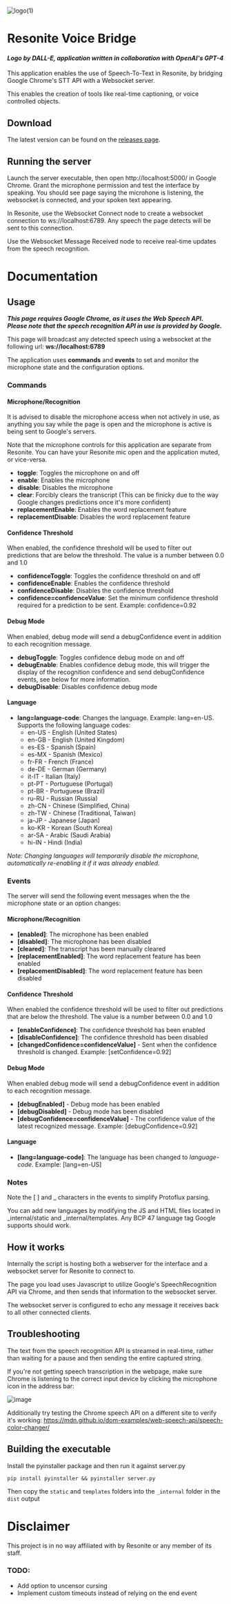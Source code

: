 ![logo(1)](https://github.com/theneolanders/resonite-voice-bridge/assets/3112763/ccd355ff-1566-4a7d-a32a-99839171f1bf)

# Resonite Voice Bridge

#### _Logo by DALL-E, application written in collaboration with OpenAI's GPT-4_


This application enables the use of Speech-To-Text in Resonite, by bridging Google Chrome's STT API with a Websocket server.

This enables the creation of tools like real-time captioning, or voice controlled objects.

## Download

The latest version can be found on the [releases page](https://github.com/theneolanders/resonite-voice-bridge/releases).

## Running the server

Launch the server executable, then open http://localhost:5000/ in Google Chrome. Grant the microphone permission and test the interface by speaking. You should see page saying the microhone is listening, the websocket is connected, and your spoken text appearing.

In Resonite, use the Websocket Connect node to create a websocket connection to ws://localhost:6789. Any speech the page detects will be sent to this connection.

Use the Websocket Message Received node to receive real-time updates from the speech recognition.

# Documentation

## Usage

_**This page requires Google Chrome, as it uses the Web Speech API. Please note that the speech recognition API in use is provided by Google.**_

This page will broadcast any detected speech using a websocket at the following url: **ws://localhost:6789**

The application uses **commands** and **events** to set and monitor the microphone state and the configuration options.

### Commands

#### Microphone/Recognition

It is advised to disable the microphone access when not actively in use, as anything you say while the page is open and the microphone is active is being sent to Google's servers.

Note that the microphone controls for this application are separate from Resonite. You can have your Resonite mic open and the application muted, or vice-versa.

- **toggle**: Toggles the microphone on and off
- **enable**: Enables the microphone
- **disable**: Disables the microphone
- **clear**: Forcibly clears the transcript (This can be finicky due to the way Google changes predictions once it's more confident)
- **replacementEnable**: Enables the word replacement feature
- **replacementDisable**: Disables the word replacement feature

#### Confidence Threshold

When enabled, the confidence threshold will be used to filter out predictions that are below the threshold. The value is a number between 0.0 and 1.0

- **confidenceToggle**: Toggles the confidence threshold on and off
- **confidenceEnable**: Enables the confidence threshold
- **confidenceDisable**: Disables the confidence threshold
- **confidence=confidenceValue**: Set the minimum confidence threshold required for a prediction to be sent. Example: confidence=0.92

#### Debug Mode

When enabled, debug mode will send a debugConfidence event in addition to each recognition message.

- **debugToggle**: Toggles confidence debug mode on and off
- **debugEnable**: Enables confidence debug mode, this will trigger the display of the recognition confidence and send debugConfidence events, see below for more information.
- **debugDisable**: Disables confidence debug mode

#### Language

- **lang=language-code**: Changes the language. Example: lang=en-US. Supports the following language codes:
    - en-US - English (United States)
    - en-GB - English (United Kingdom)
    - es-ES - Spanish (Spain)
    - es-MX - Spanish (Mexico)
    - fr-FR - French (France)
    - de-DE - German (Germany)
    - it-IT - Italian (Italy)
    - pt-PT - Portuguese (Portugal)
    - pt-BR - Portuguese (Brazil)
    - ru-RU - Russian (Russia)
    - zh-CN - Chinese (Simplified, China)
    - zh-TW - Chinese (Traditional, Taiwan)
    - ja-JP - Japanese (Japan)
    - ko-KR - Korean (South Korea)
    - ar-SA - Arabic (Saudi Arabia)
    - hi-IN - Hindi (India)

*Note: Changing languages will temporarily disable the microphone, automatically re-enabling it if it was already enabled.*

### Events

The server will send the following event messages when the the microphone state or an option changes:

#### Microphone/Recognition

- **[enabled]**: The microphone has been enabled
- **[disabled]**: The microphone has been disabled
- **[cleared]**: The transcript has been manually cleared
- **[replacementEnabled]**: The word replacement feature has been enabled
- **[replacementDisabled]**: The word replacement feature has been disabled

#### Confidence Threshold

When enabled the confidence threshold will be used to filter out predictions that are below the threshold. The value is a number between 0.0 and 1.0

- **[enableConfidence]**: The confidence threshold has been enabled
- **[disableConfidence]**: The confidence threshold has been disabled
- **[changedConfidence=confidenceValue]** - Sent when the confidence threshold is changed. Example: [setConfidence=0.92]

#### Debug Mode

When enabled debug mode will send a debugConfidence event in addition to each recognition message.

- **[debugEnabled]** - Debug mode has been enabled
- **[debugDisabled]** - Debug mode has been disabled
- **[debugConfidence=confidenceValue]** - The confidence value of the latest recognized message. Example: [debugConfidence=0.92]

#### Language

- **[lang=language-code]**: The language has been changed to _language-code_. Example: [lang=en-US]

### Notes

Note the [ ] and _ characters in the events to simplify Protoflux parsing.

You can add new languages by modifying the JS and HTML files located in _internal/static and _internal/templates. Any BCP 47 language tag Google supports should work.


## How it works

Internally the script is hosting both a webserver for the interface and a websocket server for Resonite to connect to.

The page you load uses Javascript to utilize Google's SpeechRecognition API via Chrome, and then sends that information to the websocket server.

The websocket server is configured to echo any message it receives back to all other connected clients.

## Troubleshooting

The text from the speech recognition API is streamed in real-time, rather than waiting for a pause and then sending the entire captured string.

If you're not getting speech transcription in the webpage, make sure Chrome is listening to the correct input device by clicking the microphone icon in the address bar:

![image](https://github.com/theneolanders/resonite-voice-bridge/assets/3112763/25ea18ba-35d9-470a-b68e-68c06fc3983a)

Additionally try testing the Chrome speech API on a different site to verify it's working: https://mdn.github.io/dom-examples/web-speech-api/speech-color-changer/

## Building the executable

Install the pyinstaller package and then run it against server.py

`pip install pyinstaller && pyinstaller server.py`

Then copy the `static` and `templates` folders into the `_internal` folder in the `dist` output

# Disclaimer

This project is in no way affiliated with by Resonite or any member of its staff.

### TODO:

* Add option to uncensor cursing
* Implement custom timeouts instead of relying on the end event
